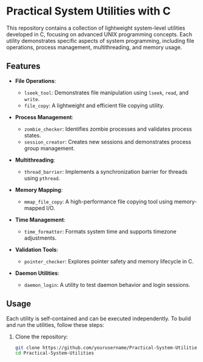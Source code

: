 # Practical System Utilities with C

This repository contains a collection of lightweight system-level utilities developed in C, focusing on advanced UNIX programming concepts. Each utility demonstrates specific aspects of system programming, including file operations, process management, multithreading, and memory usage.

## Features

- **File Operations**:
  - `lseek_tool`: Demonstrates file manipulation using `lseek`, `read`, and `write`.
  - `file_copy`: A lightweight and efficient file copying utility.

- **Process Management**:
  - `zombie_checker`: Identifies zombie processes and validates process states.
  - `session_creator`: Creates new sessions and demonstrates process group management.

- **Multithreading**:
  - `thread_barrier`: Implements a synchronization barrier for threads using `pthread`.

- **Memory Mapping**:
  - `mmap_file_copy`: A high-performance file copying tool using memory-mapped I/O.

- **Time Management**:
  - `time_formatter`: Formats system time and supports timezone adjustments.

- **Validation Tools**:
  - `pointer_checker`: Explores pointer safety and memory lifecycle in C.

- **Daemon Utilities**:
  - `daemon_login`: A utility to test daemon behavior and login sessions.

## Usage

Each utility is self-contained and can be executed independently. To build and run the utilities, follow these steps:

1. Clone the repository:
   ```bash
   git clone https://github.com/yourusername/Practical-System-Utilities.git
   cd Practical-System-Utilities
